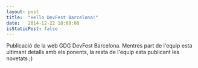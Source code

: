 ```yaml
---
layout: post
title:  "Hello DevFest Barcelona!"
date:   2014-12-22 18:00:00
isStaticPost: false
---
```


Publicació de la web GDG DevFest Barcelona. Mentres part de l'equip esta ultimant detalls amb els ponents, la resta de l'equip esta publicant les novetats ;)
